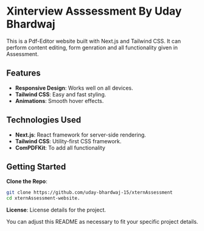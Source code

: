 
# Xinterview Asssessment By Uday Bhardwaj
This is a Pdf-Editor website built with Next.js and Tailwind CSS. It can perform content editing, form genration and all functionality given in Assessment.


## Features
- **Responsive Design**: Works well on all devices.
- **Tailwind CSS**: Easy and fast styling.
- **Animations**: Smooth hover effects.




## Technologies Used

- **Next.js**: React framework for server-side rendering.
- **Tailwind CSS**: Utility-first CSS framework.
- **ComPDFKit**: To add all functionality 

## Getting Started
 **Clone the Repo**:
   ```bash
   git clone https://github.com/uday-bhardwaj-15/xternAssessment
   cd xternAssessment-website.
   ```

   
**License**: License details for the project.

You can adjust this README as necessary to fit your specific project details.
